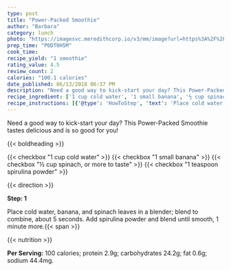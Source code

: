 ```yaml
---
type: post
title: "Power-Packed Smoothie"
author: "Barbara"
category: lunch
photo: "https://imagesvc.meredithcorp.io/v3/mm/image?url=https%3A%2F%2Fimages.media-allrecipes.com%2Fuserphotos%2F2982571.jpg"
prep_time: "P0DT0H5M"
cook_time: 
recipe_yield: "1 smoothie"
rating_value: 4.5
review_count: 2
calories: "100.1 calories"
date_published: 06/13/2018 06:37 PM
description: "Need a good way to kick-start your day? This Power-Packed Smoothie tastes delicious and is so good for you!"
recipe_ingredient: ['1 cup cold water', '1 small banana', '½ cup spinach, or more to taste', '1 teaspoon spirulina powder']
recipe_instructions: [{'@type': 'HowToStep', 'text': 'Place cold water, banana, and spinach leaves in a blender; blend to combine, about 5 seconds. Add spirulina powder and blend until smooth, 1 minute more.\n'}]
---
```


Need a good way to kick-start your day? This Power-Packed Smoothie tastes delicious and is so good for you! 

{{< boldheading >}}

{{< checkbox "1 cup cold water" >}}
{{< checkbox "1 small banana" >}}
{{< checkbox "½ cup spinach, or more to taste" >}}
{{< checkbox "1 teaspoon spirulina powder" >}}


{{< direction >}}

**Step: 1**

Place cold water, banana, and spinach leaves in a blender; blend to combine, about 5 seconds. Add spirulina powder and blend until smooth, 1 minute more.{{< span >}}

{{< nutrition >}}

**Per Serving:** 100 calories; protein 2.9g; carbohydrates 24.2g; fat 0.6g; sodium 44.4mg.